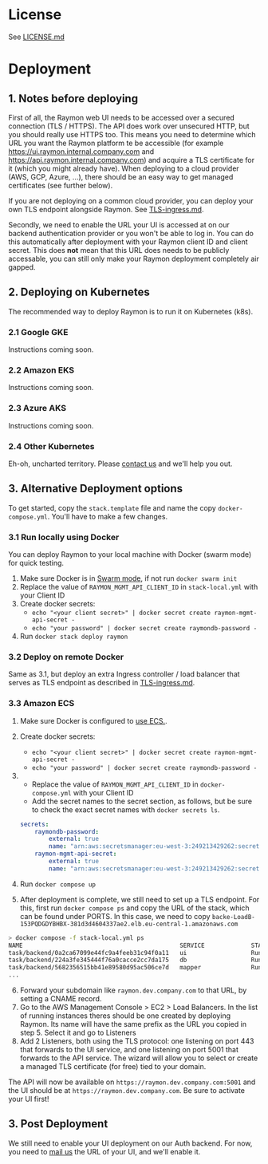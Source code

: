 # License
See [LICENSE.md](LICENSE.md)

# Deployment

## 1. Notes before deploying

First of all, the Raymon web UI needs to be accessed over a secured connection (TLS / HTTPS). The API does work over unsecured HTTP, but you should really use HTTPS too. This means you need to determine which URL you want the Raymon platform te be accessible (for example https://ui.raymon.internal.company.com and https://api.raymon.internal.company.com) and acquire a TLS certificate for it (which you might already have). When deploying to a cloud provider (AWS, GCP, Azure, ...), there should be an easy way to get managed certificates (see further below). 

If you are not deploying on a common cloud provider, you can deploy your own TLS endpoint alongside Raymon. See [TLS-ingress.md](TLS-ingress.md).

Secondly, we need to enable the URL your UI is accessed at on our backend authentication provider or you won't be able to log in. You can do this automatically after deployment with your Raymon client ID and client secret. This does **not** mean that this URL does needs to be publicly accessable, you can still only make your Raymon deployment completely air gapped.

## 2. Deploying on Kubernetes
The recommended way to deploy Raymon is to run it on Kubernetes (k8s). 

### 2.1 Google GKE
Instructions coming soon.

### 2.2 Amazon EKS
Instructions coming soon.

### 2.3 Azure AKS
Instructions coming soon.

### 2.4 Other Kubernetes
Eh-oh, uncharted territory. Please [contact us](mailto:hello@raymon.ai) and we'll help you out.

## 3. Alternative Deployment options
To get started, copy the `stack.template` file and name the copy `docker-compose.yml`. You'll have to make a few changes.

### 3.1 Run locally using Docker
You can deploy Raymon to your local machine with Docker (swarm mode) for quick testing.

1. Make sure Docker is in [Swarm mode](https://docs.docker.com/engine/swarm/), if not run `docker swarm init`
2. Replace the value of `RAYMON_MGMT_API_CLIENT_ID` in `stack-local.yml` with your Client ID
3. Create docker secrets:
    - `echo "<your client secret>" | docker secret create raymon-mgmt-api-secret -`
    - `echo "your password" | docker secret create raymondb-password -`
4. Run `docker stack deploy raymon`

### 3.2 Deploy on remote Docker
Same as 3.1, but deploy an extra Ingress controller / load balancer that serves as TLS endpoint as described in [TLS-ingress.md](TLS-ingress.md).

### 3.3 Amazon ECS

1. Make sure Docker is configured to [use ECS.](https://docs.docker.com/cloud/ecs-integration/).
2. Create docker secrets:
    - `echo "<your client secret>" | docker secret create raymon-mgmt-api-secret -`
    - `echo "your password" | docker secret create raymondb-password -`
3. 
    - Replace the value of `RAYMON_MGMT_API_CLIENT_ID` in `docker-compose.yml` with your Client ID
    - Add the secret names to the secret section, as follows, but be sure to check the exact secret names with `docker secrets ls`. 
    ```yaml
    secrets:
        raymondb-password:
            external: true
            name: "arn:aws:secretsmanager:eu-west-3:249213429262:secret:raymondb-password-Ae62Xg"
        raymon-mgmt-api-secret:
            external: true
            name: "arn:aws:secretsmanager:eu-west-3:249213429262:secret:raymon-mgmt-api-secret-KVghvj"
    ```

4. Run `docker compose up`
5. After deployment is complete, we still need to set up a TLS endpoint. For this, first run `docker compose ps` and copy the URL of the stack, which can be found under PORTS. In this case, we need to copy `backe-LoadB-153PQDGDYBHBX-381d3d4604337ae2.elb.eu-central-1.amazonaws.com`
```bash
> docker compose -f stack-local.yml ps
NAME                                            SERVICE             STATUS              PORTS
task/backend/0a2ca67099e44fc9a4feeb31c94f0a11   ui                  Running             backe-LoadB-153PQDGDYBHBX-381d3d4604337ae2.elb.eu-central-1.amazonaws.com:80->80/tcp
task/backend/224a3fe345444f76a0cacce2cc7da175   db                  Running             backe-LoadB-153PQDGDYBHBX-381d3d4604337ae2.elb.eu-central-1.amazonaws.com:5432->5432/tcp
task/backend/5682356515bb41e89580d95ac506ce7d   mapper              Running
...
```
6. Forward your subdomain like `raymon.dev.company.com` to that URL, by setting a CNAME record.
7. Go to the AWS Management Console > EC2 > Load Balancers. In the list of running instances theres should be one created by deploying Raymon. Its name will have the same prefix as the URL you copied in step 5. Select it and go to Listeners
8. Add 2 Listeners, both using the TLS protocol: one listening on port 443 that forwards to the UI service, and one listening on port 5001 that forwards to the API service. The wizard will allow you to select or create a managed TLS certificate (for free) tied to your domain.

The API will now be available on `https://raymon.dev.company.com:5001` and the UI should be at `https://raymon.dev.company.com`. Be sure to activate your UI first!

## 3. Post Deployment
We still need to enable your UI deployment on our Auth backend. For now, you need to [mail us](mailto:hello@raymon.ai) the URL of your UI, and we'll enable it.

